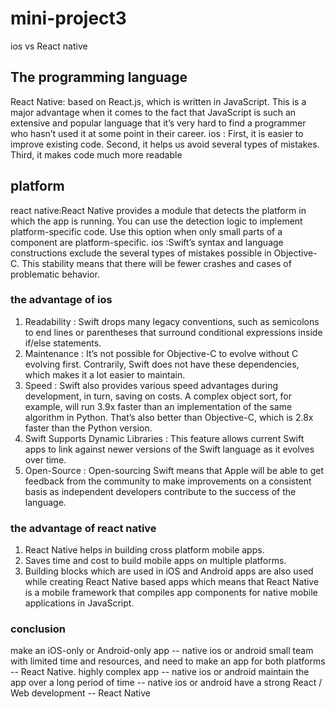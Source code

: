 # mini-project3
ios vs React native 
## The programming language
React Native: based on React.js, which is written in JavaScript. This is a major advantage when it comes to the fact that JavaScript is such an extensive and popular language that it’s very hard to find a programmer who hasn’t used it at some point in their career.
ios : First, it is easier to improve existing code. Second, it helps us avoid several types of mistakes. Third, it makes code much more readable

## platform 
react native:React Native provides a module that detects the platform in which the app is running. You can use the detection logic to implement platform-specific code. Use this option when only small parts of a component are platform-specific.
ios :Swift’s syntax and language constructions exclude the several types of mistakes possible in Objective-C. This stability means that there will be fewer crashes and cases of problematic behavior. 

### the advantage of ios 
  1.  Readability : Swift drops many legacy conventions, such as semicolons to end lines or parentheses that surround conditional expressions inside if/else statements.
  2.  Maintenance : It’s not possible for Objective-C to evolve without C evolving first. Contrarily, Swift does not have these dependencies, which makes it a lot easier to maintain.
  3.  Speed : Swift also provides various speed advantages during development, in turn, saving on costs. A complex object sort, for example, will run 3.9x faster than an implementation of the same algorithm in Python. That’s also better than Objective-C, which is 2.8x faster than the Python version.
  4.  Swift Supports Dynamic Libraries : This feature allows current Swift apps to link against newer versions of the Swift language as it evolves over time.
  5.   Open-Source : Open-sourcing Swift means that Apple will be able to get feedback from the community to make improvements on a consistent basis as independent developers contribute to the success of the language.
  
### the advantage of react native
1.  React Native helps in building cross platform mobile apps.
2.  Saves time and cost to build mobile apps on multiple platforms.
3.  Building blocks which are used in iOS and Android apps are also used while creating React Native based apps which means that React Native is a mobile framework that compiles app components for native mobile applications in JavaScript.

### conclusion 
make an iOS-only or Android-only app  -- native ios or android 
small team with limited time and resources, and need to make an app for both platforms  --  React Native.
highly complex app -- native ios or android
maintain the app over a long period of time -- native ios or android
have a strong React / Web development -- React Native

